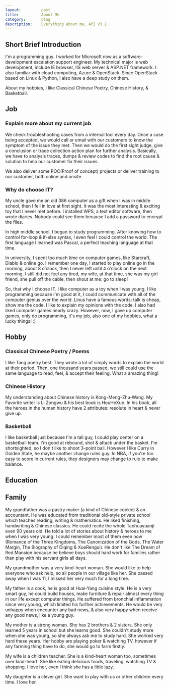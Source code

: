 ```yaml
---
layout:         post
title:          About Me
category:       blog
description:    Everything about me, API V3.2
---
```


## Short Brief Introduction

I'm a programming guy. I worked for Microsoft now as a software-development escalation support engineer. My technical major is web development, include IE browser, IIS web server & ASP.NET framework. I also familiar with cloud computing, Azure & OpenStack. Since OpenStack based on Linux & Python, I also have a deep study on them.

About my hobbies, I like Classical Chinese Poetry, Chinese History, & Basketball.

## Job

### Explain more about my current job

We check troubleshooting cases from a internal tool every day. Once a case being accepted, we would call or email with  our customers to know the symptom of the issue they met. Then we would do the first sight judge, give a conclusion or trace collection action plan for further analysis. Basically, we have to analysis traces, dumps & review codes to find the root cause & solution to help our customer fix their issues.

We also deliver some POC(Proof of concept) projects or deliver training to our customer, both online and onsite.

### Why do choose IT?

My uncle gave me an old 386 computer as a gift when I was in middle school, then I fell in love at first sight. It was the most interesting & exciting toy that I never met before. I installed WPS, a text editor software, then wrote diaries. Nobody could see them because I add a password to encrypt the files.

In high middle school, I began to study programming. After knowing how to control for-loop & if-else syntax, I even feel I could control the world. The first language I learned was Pascal, a perfect teaching language at that time. 

In university, I spent too much time on computer games, like Starcraft, Diablo & online go. I remember one day, I started to play online go in the morning, about 8 o'clock, then I never left until 4 o'clock on the next morning. I still did not feel any tired, my wife, at that time, she was my girl friend, she pull off the cable, then shout at me: go to sleep!

So, that why I choose IT. I like computer as a toy when I was young, I like programming because I'm good at it, I could communicate with all of the computer genius over the world. Linus have a famous words: talk is cheap, show me the code. I like to explain my opinions with the code. I also had liked computer games nearly crazy. However, now, I gave up computer games, only do programming, it's my job, also one of my hobbies, what a lucky things! :)

## Hobby

### Classical Chinese Poetry / Poems

I like Tang poetry best. They wrote a lot of simply words to explain the world at their period. Then, one thousand years passed, we still could use the same language to read, feel, & accept their feeling. What a amazing thing!  

### Chinese History

My understanding about Chinese history is Kong-Meng-Zhu-Wang. My Favorite writer is Li Zongwu & his best book is HouHeXue. In his book, all the heroes in the human history have 2 attributes: resolute in heart & never give up.

### Basketball

I like basketball just because I'm a tall guy, I could play center on a basketball team. I'm good at rebound, shot & attack under the basket. I'm shortsighted, so I don't like to shoot 3-point ball. However I like Curry in Golden State, he maybe another change rules guy. In NBA, if you're too easy to score in current rules, they designers may change to rule to make balance.

## Education

## Family

My grandfather was a pastry maker (a kind of Chinese cookie) & an accountant. He was educated from traditional old-style private school which teaches reading, writing & mathematics. He liked finishing, handwriting & Chinese classics. He could recite the whole Taohuayuanji even 90 years old. He told a lot of stories about history & heroes to me when I was very young. I could remember most of them even now (Romance of the Three Kingdoms, The Canonization of the Gods, The Water Margin, The Biography of Diqing & XueRengui). He don't like The Dream of Red Mansion because he believe boys should hard work for families rather than play with his servant girls all days.

My grandmother was a very kind-heart woman. She would like to help everyone who ask help, so all people in our village like her. She passed away when I was 11, I missed her very much for a long time.

My father is a cook, he is good at Huai-Yang cuisine style. He is a very smart guy, he could build houses, make furniture & repair almost every thing in our life except computer things. He suffered from bronchial inflammation since very young, which limited his further achievements. He would be very unhappy when encounter any bad news, & also very happy when receive any good news, like a young guy.

My mother is a strong woman. She has 2 brothers & 2 sisters. She only learned 5 years in school but she learns good. She couldn't study more when she was young, so she always ask me to study hard. She worked very hard these years. Her hobby are playing poker & watching TV, however if any farming thing have to do, she would go to farm firstly.

My wife is a children teacher. She is a kind-heart woman too, sometimes over kind-heart. She like eating delicious foods, traveling, watching TV & shopping. I love her, even I think she has a little lazy.

My daughter is a clever girl. She want to play with us or other children every time. I love her.